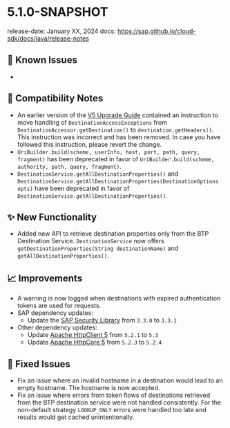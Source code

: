# 5.1.0-SNAPSHOT

release-date: January XX, 2024
docs: https://sap.github.io/cloud-sdk/docs/java/release-notes

## 🚧 Known Issues

-


## 🔧 Compatibility Notes

- An earlier version of the [V5 Upgrade Guide](https://sap.github.io/cloud-sdk/docs/java/guides/5.0-upgrade-steps) contained an instruction to move handling of `DestinationAccessExceptions` from `DestinationAccessor.getDestination()` to `destination.getHeaders()`.
  This instruction was incorrect and has been removed.
  In case you have followed this instruction, please revert the change.
- `UriBuilder.build(scheme, userInfo, host, port, path, query, fragment)` has been deprecated in favor of `UriBuilder.build(scheme, authority, path, query, fragment)`.
- `DestinationService.getAllDestinationProperties()` and `DestinationService.getAllDestinationProperties(DestinationOptions opts)` have been deprecated in favor of `DestinationService.getAllDestinationProperties()`.

## ✨ New Functionality

- Added new API to retrieve destination properties only from the BTP Destination Service. 
  `DestinationService` now offers `getDestinationProperties(String destinationName)` and `getAllDestinationProperties()`.


## 📈 Improvements

- A warning is now logged when destinations with expired authentication tokens are used for requests.
- SAP dependency updates:
  - Update the [SAP Security Library](https://github.com/SAP/cloud-security-services-integration-library) from `3.3.0` to `3.3.1`
- Other dependency updates:
  - Update [Apache HttpClient 5](https://search.maven.org/artifact/org.apache.httpcomponents.client5/httpclient5) from `5.2.1` to `5.3`
  - Update [Apache HttpCore 5](https://search.maven.org/search?q=a:httpcore5) from `5.2.3` to `5.2.4`

## 🐛 Fixed Issues

- Fix an issue where an invalid hostname in a destination would lead to an empty hostname. The hostname is now accepted.
- Fix an issue where errors from token flows of destinations retrieved from the BTP destination service were not handled consistently.
  For the non-default strategy `LOOKUP_ONLY` errors were handled too late and results would get cached unintentionally.
  


